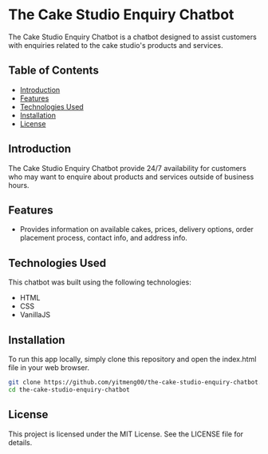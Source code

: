 # The Cake Studio Enquiry Chatbot

The Cake Studio Enquiry Chatbot is a chatbot designed to assist customers with enquiries related to the cake studio's products and services.

## Table of Contents

- [Introduction](#introduction)
- [Features](#features)
- [Technologies Used](#technologies-used)
- [Installation](#installation)
- [License](#license)

## Introduction

The Cake Studio Enquiry Chatbot provide 24/7 availability for customers who may want to enquire about products and services outside of business hours.

## Features

- Provides information on available cakes, prices, delivery options, order placement process, contact info, and address info.

## Technologies Used

This chatbot was built using the following technologies:

- HTML
- CSS
- VanillaJS

## Installation

To run this app locally, simply clone this repository and open the index.html file in your web browser.

```bash
git clone https://github.com/yitmeng00/the-cake-studio-enquiry-chatbot.git
cd the-cake-studio-enquiry-chatbot
```

## License
This project is licensed under the MIT License. See the LICENSE file for details.